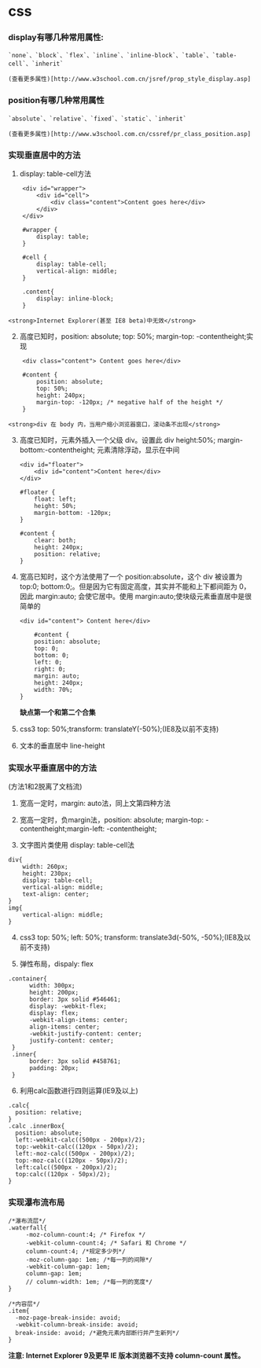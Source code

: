 # css

### display有哪几种常用属性:
	`none`、`block`、`flex`、`inline`、`inline-block`、`table`、`table-cell`、`inherit`

	(查看更多属性)[http://www.w3school.com.cn/jsref/prop_style_display.asp]

### position有哪几种常用属性
	`absolute`、`relative`、`fixed`、`static`、`inherit`

	(查看更多属性)[http://www.w3school.com.cn/cssref/pr_class_position.asp]

### 实现垂直居中的方法

1. display: table-cell方法
```
	<div id="wrapper">  
    	<div id="cell">
        	<div class="content">Content goes here</div>
    	</div>
	</div>

	#wrapper {
	    display: table;
	}

	#cell {
	    display: table-cell;
	    vertical-align: middle;
	}

	.content{
		display: inline-block;
	}
```
	<strong>Internet Explorer(甚至 IE8 beta)中无效</strong>

2. 高度已知时，position: absolute; top: 50%; margin-top: -contentheight;实现

```
	<div class="content"> Content goes here</div>

	#content {
		position: absolute;
		top: 50%;
		height: 240px;
		margin-top: -120px; /* negative half of the height */
	}
``` 
	<strong>div 在 body 内，当用户缩小浏览器窗口，滚动条不出现</strong>

3. 高度已知时，元素外插入一个父级 div。设置此 div height:50%; margin-bottom:-contentheight; 元素清除浮动，显示在中间

	```
	<div id="floater">  
	    <div id="content">Content here</div>
	</div>
	
	#floater {
	    float: left;
	    height: 50%;
	    margin-bottom: -120px;
	}

	#content {
	    clear: both;
	    height: 240px;
	    position: relative;
	}
	```
4. 宽高已知时，这个方法使用了一个 position:absolute，这个 div 被设置为 top:0; bottom:0;。但是因为它有固定高度，其实并不能和上下都间距为 0，因此 margin:auto; 会使它居中。使用 margin:auto;使块级元素垂直居中是很简单的

	```
	<div id="content"> Content here</div>

		#content {
	    position: absolute;
	    top: 0;
	    bottom: 0;
	    left: 0;
	    right: 0;
	    margin: auto;
	    height: 240px;
	    width: 70%;
	}
	```
	<strong>缺点第一个和第二个合集</strong>

5. css3 top: 50%;transform: translateY(-50%);(IE8及以前不支持)

6. 文本的垂直居中 line-height

### 实现水平垂直居中的方法

(方法1和2脱离了文档流)

1. 宽高一定时，margin: auto法，同上文第四种方法

2. 宽高一定时，负margin法，position: absolute; margin-top: -contentheight;margin-left: -contentheight;

3. 文字图片类使用 display: table-cell法

```
div{
    width: 260px;
    height: 230px;
    display: table-cell;
    vertical-align: middle;
    text-align: center;
}
img{
    vertical-align: middle;
}
```

4. css3 top: 50%; left: 50%; transform: translate3d(-50%, -50%);(IE8及以前不支持)

5. 弹性布局，dispaly: flex

```
.container{
      width: 300px;
      height: 200px;
      border: 3px solid #546461;
      display: -webkit-flex;
      display: flex;
      -webkit-align-items: center;
      align-items: center;
      -webkit-justify-content: center;
      justify-content: center;
 }
 .inner{
      border: 3px solid #458761;
      padding: 20px;
 }
```

6. 利用calc函数进行四则运算(IE9及以上)

```
.calc{
  position: relative;
}
.calc .innerBox{
  position: absolute;
  left:-webkit-calc((500px - 200px)/2);
  top:-webkit-calc((120px - 50px)/2);
  left:-moz-calc((500px - 200px)/2);
  top:-moz-calc((120px - 50px)/2);
  left:calc((500px - 200px)/2);
  top:calc((120px - 50px)/2);
}
```

### 实现瀑布流布局


```
/*瀑布流层*/
.waterfall{
	 -moz-column-count:4; /* Firefox */
	 -webkit-column-count:4; /* Safari 和 Chrome */
	 column-count:4; /*规定多少列*/
	 -moz-column-gap: 1em; /*每一列的间隙*/
	 -webkit-column-gap: 1em;
	 column-gap: 1em;
	 // column-width: 1em; /*每一列的宽度*/ 
}

/*内容层*/
.item{
  -moz-page-break-inside: avoid;
  -webkit-column-break-inside: avoid;
  break-inside: avoid; /*避免元素内部断行并产生新列*/
}
```

<strong>注意: Internet Explorer 9及更早 IE 版本浏览器不支持 column-count 属性。</strong>



























